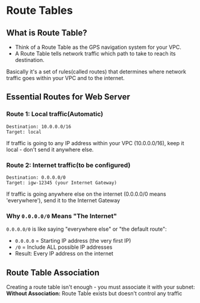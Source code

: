 # Route Tables 

## What is Route Table?

- Think of a Route Table as the GPS navigation system for your VPC.
- A Route Table tells network traffic which path to take to reach its destination.

Basically it's a set of rules(called routes) that determines where network traffic goes within your VPC and to the internet.

## Essential Routes for Web Server

### Route 1: Local traffic(Automatic)

```text
Destination: 10.0.0.0/16
Target: local
```
If traffic is going to any IP address within your VPC (10.0.0.0/16), keep it local - don't send it anywhere else.

### Route 2: Internet traffic(to be configured)

```text
Destination: 0.0.0.0/0  
Target: igw-12345 (your Internet Gateway)
```
If traffic is going anywhere else on the internet (0.0.0.0/0 means 'everywhere'), send it to the Internet Gateway

### Why `0.0.0.0/0` Means "The Internet"

`0.0.0.0/0` is like saying "everywhere else" or "the default route":

- `0.0.0.0` = Starting IP address (the very first IP)
- `/0` = Include ALL possible IP addresses
- Result: Every IP address on the internet

## Route Table Association

Creating a route table isn't enough - you must associate it with your subnet:\
**Without Association:** Route Table exists but doesn't control any traffic



